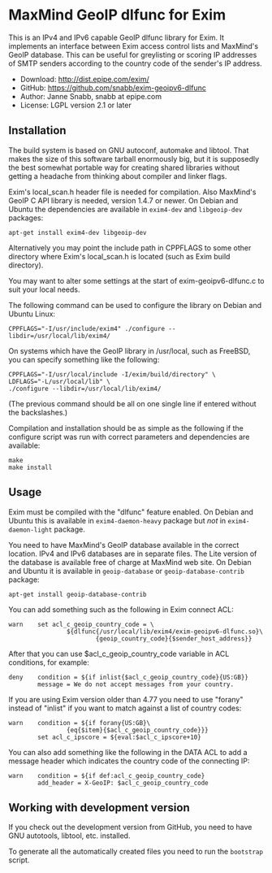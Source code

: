 MaxMind GeoIP dlfunc for Exim
=============================

This is an IPv4 and IPv6 capable GeoIP dlfunc library for Exim. It
implements an interface between Exim access control lists and MaxMind's
GeoIP database.  This can be useful for greylisting or scoring IP addresses
of SMTP senders according to the country code of the sender's IP address.

- Download:	http://dist.epipe.com/exim/
- GitHub:	https://github.com/snabb/exim-geoipv6-dlfunc
- Author:	Janne Snabb, snabb at epipe.com
- License:	LGPL version 2.1 or later


## Installation

The build system is based on GNU autoconf, automake and libtool. That
makes the size of this software tarball enormously big, but it is
supposedly the best somewhat portable way for creating shared libraries
without getting a headache from thinking about compiler and linker flags.

Exim's local_scan.h header file is needed for compilation. Also MaxMind's
GeoIP C API library is needed, version 1.4.7 or newer. On Debian and
Ubuntu the dependencies are available in `exim4-dev` and `libgeoip-dev`
packages:
```
apt-get install exim4-dev libgeoip-dev
```
Alternatively you may point the include path in CPPFLAGS to
some other directory where Exim's local_scan.h is located (such as Exim
build directory).

You may want to alter some settings at the start of exim-geoipv6-dlfunc.c
to suit your local needs.

The following command can be used to configure the library on Debian
and Ubuntu Linux:
```
CPPFLAGS="-I/usr/include/exim4" ./configure --libdir=/usr/local/lib/exim4/
```

On systems which have the GeoIP library in /usr/local, such as FreeBSD,
you can specify something like the following:
```
CPPFLAGS="-I/usr/local/include -I/exim/build/directory" \
LDFLAGS="-L/usr/local/lib" \
./configure --libdir=/usr/local/lib/exim4/
```
(The previous command should be all on one single line if entered without
the backslashes.)

Compilation and installation should be as simple as the following if
the configure script was run with correct parameters and dependencies
are available:
```
make
make install
```

## Usage

Exim must be compiled with the "dlfunc" feature enabled. On Debian
and Ubuntu this is available in `exim4-daemon-heavy` package but *not*
in `exim4-daemon-light` package.

You need to have MaxMind's GeoIP database available in the correct
location. IPv4 and IPv6 databases are in separate files. The Lite version
of the database is available free of charge at MaxMind web site. On Debian
and Ubuntu it is available in `geoip-database` or `geoip-database-contrib`
package:
```
apt-get install geoip-database-contrib
```

You can add something such as the following in Exim connect ACL:
```
warn    set acl_c_geoip_country_code = \
                ${dlfunc{/usr/local/lib/exim4/exim-geoipv6-dlfunc.so}\
                        {geoip_country_code}{$sender_host_address}}
```

After that you can use $acl_c_geoip_country_code variable in ACL
conditions, for example:
```
deny    condition = ${if inlist{$acl_c_geoip_country_code}{US:GB}}
        message = We do not accept messages from your country.
```

If you are using Exim version older than 4.77 you need to use "forany"
instead of "inlist" if you want to match against a list of country codes:
```
warn    condition = ${if forany{US:GB}\
                {eq{$item}{$acl_c_geoip_country_code}}}
        set acl_c_ipscore = ${eval:$acl_c_ipscore+10}
```

You can also add something like the following in the DATA ACL to add a
message header which indicates the country code of the connecting IP:
```
warn    condition = ${if def:acl_c_geoip_country_code}
        add_header = X-GeoIP: $acl_c_geoip_country_code
```

## Working with development version

If you check out the development version from GitHub, you need to have
GNU autotools, libtool, etc. installed.

To generate all the automatically created files you need to run the
`bootstrap` script.

